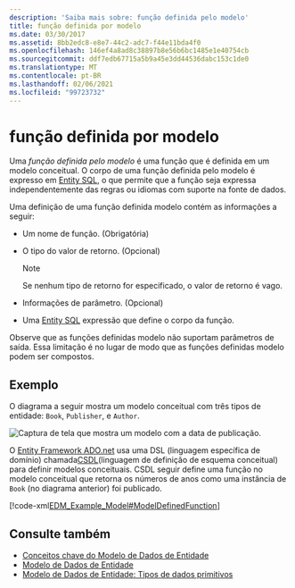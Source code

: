 ```yaml
---
description: 'Saiba mais sobre: função definida pelo modelo'
title: função definida por modelo
ms.date: 03/30/2017
ms.assetid: 8bb2edc8-e8e7-44c2-adc7-f44e11bda4f0
ms.openlocfilehash: 146ef4a8ad8c38897b8e56b6bc1485e1e40754cb
ms.sourcegitcommit: ddf7edb67715a5b9a45e3dd44536dabc153c1de0
ms.translationtype: MT
ms.contentlocale: pt-BR
ms.lasthandoff: 02/06/2021
ms.locfileid: "99723732"
---
```

# <a name="model-defined-function"></a>função definida por modelo

Uma *função definida pelo modelo* é uma função que é definida em um modelo conceitual. O corpo de uma função definida pelo modelo é expresso em [Entity SQL](./ef/language-reference/entity-sql-language.md), o que permite que a função seja expressa independentemente das regras ou idiomas com suporte na fonte de dados.  
  
 Uma definição de uma função definida modelo contém as informações a seguir:  
  
- Um nome de função. (Obrigatória)  
  
- O tipo do valor de retorno. (Opcional)  
  
    > [!NOTE]
    > Se nenhum tipo de retorno for especificado, o valor de retorno é vago.  
  
- Informações de parâmetro. (Opcional)  
  
- Uma [Entity SQL](./ef/language-reference/entity-sql-language.md) expressão que define o corpo da função.  
  
 Observe que as funções definidas modelo não suportam parâmetros de saída. Essa limitação é no lugar de modo que as funções definidas modelo podem ser compostos.  
  
## <a name="example"></a>Exemplo  

 O diagrama a seguir mostra um modelo conceitual com três tipos de entidade: `Book`, `Publisher`, e `Author`.  
  
 ![Captura de tela que mostra um modelo com a data de publicação.](./media/model-defined-function/model-published-date-three-entity-types.gif)  
  
 O [Entity Framework ADO.net](./ef/index.md) usa uma DSL (linguagem específica de domínio) chamada[CSDL](/ef/ef6/modeling/designer/advanced/edmx/csdl-spec)(linguagem de definição de esquema conceitual) para definir modelos conceituais. CSDL seguir define uma função no modelo conceitual que retorna os números de anos como uma instância de `Book` (no diagrama anterior) foi publicado.  
  
 [!code-xml[EDM_Example_Model#ModelDefinedFunction](../../../../samples/snippets/xml/VS_Snippets_Data/edm_example_model/xml/books4.edmx#modeldefinedfunction)]  
  
## <a name="see-also"></a>Consulte também

- [Conceitos chave do Modelo de Dados de Entidade](entity-data-model-key-concepts.md)
- [Modelo de Dados de Entidade](entity-data-model.md)
- [Modelo de Dados de Entidade: Tipos de dados primitivos](entity-data-model-primitive-data-types.md)
